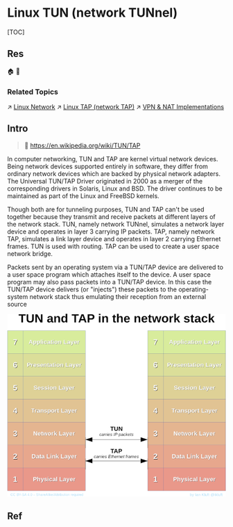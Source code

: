 # Linux TUN (network TUNnel)

[TOC]



## Res
🏠 
🚧 


### Related Topics
↗ [Linux Network](../../../../🥷🏼%20Operating%20System%20(Engineering%20Part)/Linux%20(Derived%20From%20UNIX%20Family)/🔩%20Linux%20Kernel/Linux%20IO%20&%20Files%20Management/🎠%20Linux%20Network/Linux%20Network.md)
↗ [Linux TAP (network TAP)](../Virtual%20Link%20Layer/Linux%20TAP%20(network%20TAP).md)
↗ [VPN & NAT Implementations](../../../../../CyberSecurity/Network%20Security/Anonymous%20&%20Private%20Networks/👻%20Tunneling%20&%20VPN/VPN%20&%20NAT%20Implementations/VPN%20&%20NAT%20Implementations.md)



## Intro
> 🔗 https://en.wikipedia.org/wiki/TUN/TAP

In computer networking, TUN and TAP are kernel virtual network devices. Being network devices supported entirely in software, they differ from ordinary network devices which are backed by physical network adapters.
The Universal TUN/TAP Driver originated in 2000 as a merger of the corresponding drivers in Solaris, Linux and BSD. The driver continues to be maintained as part of the Linux and FreeBSD kernels.

Though both are for tunneling purposes, TUN and TAP can't be used together because they transmit and receive packets at different layers of the network stack. TUN, namely network TUNnel, simulates a network layer device and operates in layer 3 carrying IP packets. TAP, namely network TAP, simulates a link layer device and operates in layer 2 carrying Ethernet frames. TUN is used with routing. TAP can be used to create a user space network bridge.

Packets sent by an operating system via a TUN/TAP device are delivered to a user space program which attaches itself to the device. A user space program may also pass packets into a TUN/TAP device. In this case the TUN/TAP device delivers (or "injects") these packets to the operating-system network stack thus emulating their reception from an external source

![|450](../../../../../../Assets/Pics/Pasted%20image%2020240424215254.png)



## Ref
